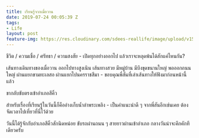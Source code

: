 ```yaml
---
title: เรียนรู้จากเมื่อวาน
date: 2019-07-24 00:05:39 Z
tags:
- Life
layout: post
feature-img: https://res.cloudinary.com/sdees-reallife/image/upload/v1555658919/sample_feature_img.png
---
```


ชีวิต / ความเชื่อ / ศรัทธา / ความสงสัย - เปิดทุกอย่างออกไป แล้วเราจะหลุดพ้นได้สักแค่ไหนกัน?

เส้นทางเดินทางของเมื่อวาน ออกไปทางสูงเนิน เส้นทางสวย มีหมู่บ้าน มีบึงขุดขนานใหญ่ พอออกถนนใหญ่ ผ่านแยกขามทะเลสอ ผ่านแยกไปนครราชสีมา - ขอบคุณพี่สันที่เล่าเส้นทางให้ฟังมาก่อนหน้านี้แล้ว

ขากลับขับตรงเข้าอำเภอสีคิ้ว

สำหรับเรื่องที่เรียนรู้ในวันนี้ก็คืออ่างเก็บน้ำลำพระเพลิง - เป็นคำแนะนำดี ๆ จากพี่สันอีกเช่นเคย ต้องจัดเวลาไปเที่ยวที่นี่ไว้ด้วย

<i class="fa fa-child" style="color:plum"></i>

วันนี้ได้รู้จักกับอำเภอสีคิ้วสักนิดหน่อย ขับรถผ่านถนน ๆ สายยาวผ่านเข้าอำเภอ กลางวันน่าจะคึกคักทีเดียวครับ
